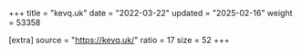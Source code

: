 +++
title = "kevq.uk"
date = "2022-03-22"
updated = "2025-02-16"
weight = 53358

[extra]
source = "https://kevq.uk/"
ratio = 17
size = 52
+++
